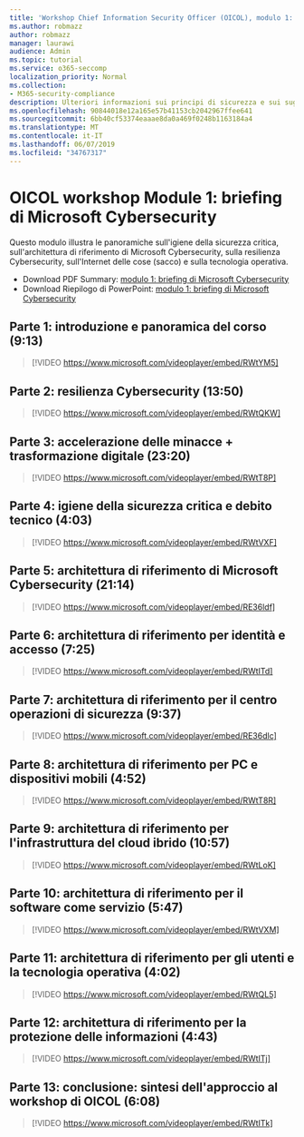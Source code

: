 ```yaml
---
title: 'Workshop Chief Information Security Officer (OICOL), modulo 1: briefing di Microsoft Cybersecurity'
ms.author: robmazz
author: robmazz
manager: laurawi
audience: Admin
ms.topic: tutorial
ms.service: o365-seccomp
localization_priority: Normal
ms.collection:
- M365-security-compliance
description: Ulteriori informazioni sui principi di sicurezza e sui suggerimenti per modernizzare la sicurezza nell'organizzazione.
ms.openlocfilehash: 90844018e12a165e57b41153cb2042967ffee641
ms.sourcegitcommit: 6bb40cf53374eaaae8da0a469f0248b1163184a4
ms.translationtype: MT
ms.contentlocale: it-IT
ms.lasthandoff: 06/07/2019
ms.locfileid: "34767317"
---
```

# <a name="ciso-workshop-module-1-microsoft-cybersecurity-briefing"></a>OICOL workshop Module 1: briefing di Microsoft Cybersecurity

Questo modulo illustra le panoramiche sull'igiene della sicurezza critica, sull'architettura di riferimento di Microsoft Cybersecurity, sulla resilienza Cybersecurity, sull'Internet delle cose (sacco) e sulla tecnologia operativa.

- Download PDF Summary: [modulo 1: briefing di Microsoft Cybersecurity](media/ciso-workshop-1-cybersecurity-briefing.pdf)
- Download Riepilogo di PowerPoint: [modulo 1: briefing di Microsoft Cybersecurity](https://docs.microsoft.com/office365/securitycompliance/media/ciso-workshop-1-cybersecurity-briefing.pptx)

## <a name="part-1-course-introduction-and-overview-913"></a>Parte 1: introduzione e panoramica del corso (9:13)

> [!VIDEO https://www.microsoft.com/videoplayer/embed/RWtYM5]

## <a name="part-2-cybersecurity-resilience-1350"></a>Parte 2: resilienza Cybersecurity (13:50)

> [!VIDEO https://www.microsoft.com/videoplayer/embed/RWtQKW]

## <a name="part-3-accelerating-threats--digital-transformation-2320"></a>Parte 3: accelerazione delle minacce + trasformazione digitale (23:20)

> [!VIDEO https://www.microsoft.com/videoplayer/embed/RWtT8P]

## <a name="part-4-critical-security-hygiene-and-technical-debt-403"></a>Parte 4: igiene della sicurezza critica e debito tecnico (4:03)

> [!VIDEO https://www.microsoft.com/videoplayer/embed/RWtVXF]

## <a name="part-5-microsoft-cybersecurity-reference-architecture-2114"></a>Parte 5: architettura di riferimento di Microsoft Cybersecurity (21:14)

> [!VIDEO https://www.microsoft.com/videoplayer/embed/RE36ldf]

## <a name="part-6-reference-architecture-for-identity-and-access-725"></a>Parte 6: architettura di riferimento per identità e accesso (7:25)

> [!VIDEO https://www.microsoft.com/videoplayer/embed/RWtITd]

## <a name="part-7-reference-architecture-for-security-operations-center-937"></a>Parte 7: architettura di riferimento per il centro operazioni di sicurezza (9:37)

> [!VIDEO https://www.microsoft.com/videoplayer/embed/RE36dlc]

## <a name="part-8-reference-architecture-for-pc-and-mobile-devices-452"></a>Parte 8: architettura di riferimento per PC e dispositivi mobili (4:52)

> [!VIDEO https://www.microsoft.com/videoplayer/embed/RWtT8R]

## <a name="part-9-reference-architecture-for-hybrid-cloud-infrastructure-1057"></a>Parte 9: architettura di riferimento per l'infrastruttura del cloud ibrido (10:57)

> [!VIDEO https://www.microsoft.com/videoplayer/embed/RWtLoK]

## <a name="part-10-reference-architecture-for-software-as-a-service-547"></a>Parte 10: architettura di riferimento per il software come servizio (5:47)

> [!VIDEO https://www.microsoft.com/videoplayer/embed/RWtVXM]

## <a name="part-11-reference-architecture-for-iot-and-operational-tech-402"></a>Parte 11: architettura di riferimento per gli utenti e la tecnologia operativa (4:02)

> [!VIDEO https://www.microsoft.com/videoplayer/embed/RWtQL5]

## <a name="part-12-reference-architecture-for-info-protection-443"></a>Parte 12: architettura di riferimento per la protezione delle informazioni (4:43)

> [!VIDEO https://www.microsoft.com/videoplayer/embed/RWtITj]

## <a name="part-13-conclusion-summary-of-ciso-workshop-approach-608"></a>Parte 13: conclusione: sintesi dell'approccio al workshop di OICOL (6:08)

> [!VIDEO https://www.microsoft.com/videoplayer/embed/RWtITk]